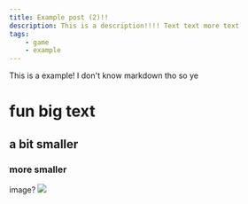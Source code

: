 ```yaml
---
title: Example post (2)!!
description: This is a description!!!! Text text more text
tags:
    - game
    - example
---
```


This is a example! I don't know markdown tho so ye

# fun big text
## a bit smaller
### more smaller

image?
<img src="https://cdn.streamelements.com/uploads/f8ec6582-1c4b-41c7-b33f-1766d0db0c81.jpeg" />